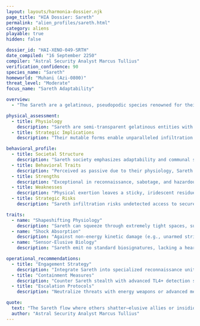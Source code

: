 ```yaml
---
layout: layouts/harmonia-dossier.njk
page_title: "HIA Dossier: Sareth"
permalink: "alien_profiles/sareth.html"
category: aliens
playable: true
hidden: false

dossier_id: "HAI-XENO-049-SRTH"
date_compiled: "16 September 2250"
compiler: "Astral Security Analyst Marcus Tullius"
verification_confidence: 90
species_name: "Sareth"
homeworld: "Muhani (Azi-0800)"
threat_level: "Moderate"
focus_name: "Sareth Adaptability"

overview:
  - "The Sareth are a gelatinous, pseudopodic species renowned for their resilience and elusiveness in environments lethal to baseline humanoids. Composed of dense, pliable cellular structures, they excel in infiltration, survival, and post-conflict scenarios, thriving where rigid-bodied species falter. Referred to as 'Sareth' in both singular and plural, derogatory terms like 'Slimes' or 'Gunkers' are strongly discouraged, as they may provoke defensive responses. Harmonia Astralis evaluates the Sareth as valuable for reconnaissance and unconventional operations, but their stealth capabilities and adaptability present risks of undetected subversion or espionage if not closely monitored."

physical_assessment:
  - title: Physiology
    description: "Sareth are semi-transparent gelatinous entities with hues ranging from deep green to luminous blue, maintaining a constant coloration akin to skin tone. Their bodies resemble firm gelatin in a default humanoid form, cool and slightly damp, adapting to ambient temperatures. Lacking fixed skeletons or organs, they fluidly redistribute mass to squeeze through confined spaces, flow over terrain, or reform after blunt impacts. A pair of contrasting-colored eyes, positionable anywhere on or within their form, indicates mood or focus. As hermaphrodites, they adopt gender identities and craft humanoid features (e.g., simulated hair or faces) from their mass for social expression. Communication occurs via vocalized speech with an uncanny, resonant quality."
  - title: Strategic Implications
    description: "Their mutable forms enable unparalleled infiltration and evasion, posing challenges for physical containment. Resilience to blunt trauma is offset by vulnerability to energy and advanced melee weapons. Eye placement offers potential psychological cues for interrogation, though their lack of vital organs complicates traditional medical or lethal protocols."

behavioral_profile:
  - title: Societal Structure
    description: "Sareth society emphasizes adaptability and communal survival, with fluid social roles and anchor forms for interspecies interaction. Their nomadic history fosters resilience over territoriality, leading to integration into diverse crews or colonies rather than independent polities."
  - title: Behavioral Traits
    description: "Perceived as passive due to their physiology, Sareth are capable navigators of violent environments, excelling in stealth and recovery operations. They maintain social continuity through consistent anchor forms but exhibit defensive aggression when threatened, leveraging elusiveness for counterattacks."
  - title: Strengths
    description: "Exceptional in reconnaissance, sabotage, and hazardous environment operations, Sareth's sensor evasion and shapeshifting make them ideal for covert missions. Their resilience to physical trauma enhances longevity in prolonged engagements."
  - title: Weaknesses
    description: "Physical exertion leaves a sticky, iridescent residue detectable for 1 hour, enabling tracking. High-tech scanners negate their stealth, and inability to mimic appearances limits deceptive applications. Environmental extremes (e.g., extreme heat or desiccation) may destabilize their gelatinous forms."
  - title: Strategic Risks
    description: "Sareth infiltration risks undetected access to secure facilities, potentially enabling espionage or disruption. Their adaptability could facilitate alliances with insurgent groups, amplifying threats in unstable sectors. Monitor residue patterns and deploy advanced scanners in sensitive areas."

traits:
  - name: "Shapeshifting Physiology"
    description: "Sareth can squeeze through extremely tight spaces, such as vent shafts or pipe gaps, provided there is at least an inch or two of clearance. They can extrude pseudopods to manipulate tools, press buttons, or handle weapons, extending their reach up to 2 meters, though precision diminishes beyond standard arm's length. They cannot convincingly mimic other species' appearances due to their translucent bodies, limiting impersonation-based infiltration."
  - name: "Shock Absorption"
    description: "Against non-energy kinetic damage (e.g., unarmed strikes, clubs, knives, traditional swords, traditional bullets), Sareth reduce the damage by 1 point per die, to a minimum of 1 per attack. This reduction does not apply to advanced melee weapons of TL4 or higher, engineered to penetrate organic resilience, nor to energy weapons (e.g., lasers, plasma blades, monoblades), which bypass this protection entirely."
  - name: "Sensor-Elusive Biology"
    description: "Sareth emit no standard biosignatures, lacking a heartbeat, conventional breathing, or significant body heat at rest, rendering them undetectable by baseline biometric or thermal sensors unless under physical stress. Exertion (e.g., rapid movement, combat, or shapeshifting) leaves a sticky, iridescent residue detectable by Notice checks (DC 7) or advanced sensors for 1 hour. Military-grade or Sareth-specific scanners (TL4+) can identify their unique cellular vibrations, nullifying stealth advantages."

operational_recommendations:
  - title: "Engagement Strategy"
    description: "Integrate Sareth into specialized reconnaissance units with oversight to prevent independent actions. Respect their fluid identities to foster loyalty, offering environments suited to their physiology to maximize effectiveness."
  - title: "Containment Measures"
    description: "Counter Sareth stealth with advanced TL4+ detection suites and residue-neutralizing agents. Employ energy-based restraints and desiccation fields to limit mobility in containment scenarios."
  - title: "Escalation Protocols"
    description: "Neutralize threats with energy weapons or advanced melee armaments to bypass their resilience. Target high-exertion scenarios to exploit residue trails, disrupting their ability to evade detection. Avoid direct confrontation in confined spaces where their shapeshifting provides tactical advantages."

quote:
  text: "The Sareth flow where others shatter—elusive allies or insidious foes, depending on the shadows they cast."
  author: "Astral Security Analyst Marcus Tullius"
---
```

